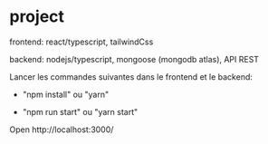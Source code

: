 # project

frontend: react/typescript, tailwindCss

backend: nodejs/typescript, mongoose (mongodb atlas), API REST

Lancer les commandes suivantes dans le frontend et le backend:

- "npm install" ou "yarn" 

- "npm run start" ou "yarn start" 

Open http://localhost:3000/ 

